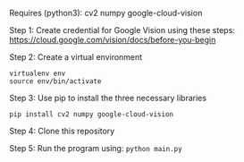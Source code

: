 Requires (python3):
cv2
numpy
google-cloud-vision

Step 1: Create credential for Google Vision using these steps: https://cloud.google.com/vision/docs/before-you-begin

Step 2: Create a virtual environment
  ```
  virtualenv env
  source env/bin/activate
  ```
Step 3: Use pip to install the three necessary libraries
  ```
  pip install cv2 numpy google-cloud-vision
  ```
Step 4: Clone this repository  

Step 5: Run the program using: `python main.py`
